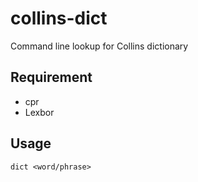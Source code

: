 # collins-dict
Command line lookup for Collins dictionary

## Requirement
- cpr
- Lexbor

## Usage
    dict <word/phrase>
